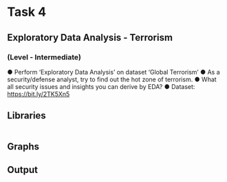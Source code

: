 # Task 4
##    Exploratory Data Analysis - Terrorism

###    (Level - Intermediate)

● Perform ‘Exploratory Data Analysis’ on dataset ‘Global Terrorism’
● As a security/defense analyst, try to find out the hot zone of terrorism.
● What all security issues and insights you can derive by EDA?
● Dataset: https://bit.ly/2TK5Xn5


## Libraries
~~~

~~~
## Graphs

## Output


